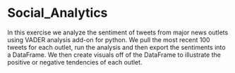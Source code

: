 # Social_Analytics
In this exercise we analyze the sentiment of tweets from major news outlets using VADER analysis add-on for python. We pull the most recent 100 tweets for each outlet, run the analysis and then export the sentiments into a DataFrame. We then create visuals off of the DataFrame to illustrate the positive or negative tendencies of each outlet.
